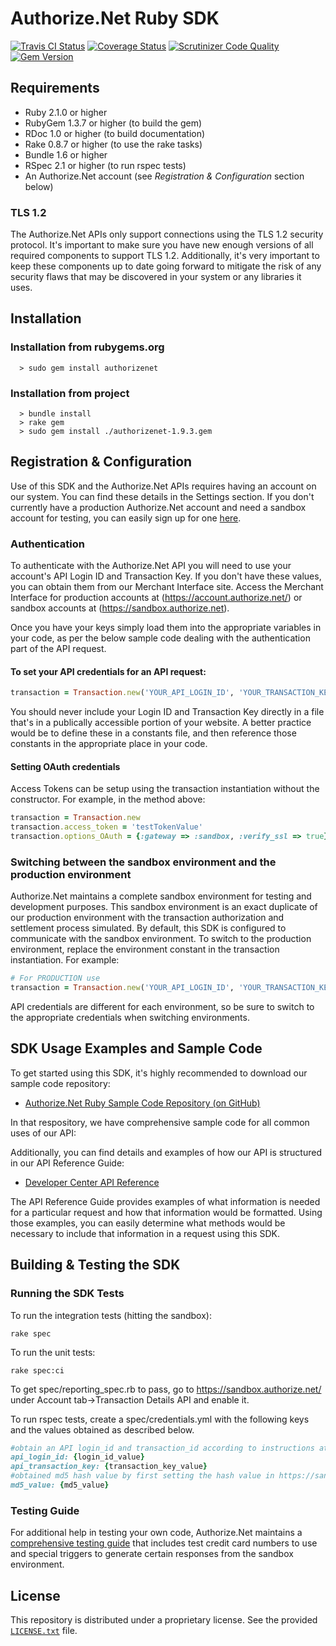 # Authorize.Net Ruby SDK

[![Travis CI Status](https://travis-ci.org/AuthorizeNet/sdk-ruby.svg?branch=master)](https://travis-ci.org/AuthorizeNet/sdk-ruby)
[![Coverage Status](https://coveralls.io/repos/AuthorizeNet/sdk-ruby/badge.svg?branch=master&service=github)](https://coveralls.io/github/AuthorizeNet/sdk-ruby?branch=master)
[![Scrutinizer Code Quality](https://scrutinizer-ci.com/g/AuthorizeNet/sdk-ruby/badges/quality-score.png?b=master)](https://scrutinizer-ci.com/g/AuthorizeNet/sdk-ruby/?branch=master)
[![Gem Version](https://img.shields.io/gem/v/authorizenet.svg)](https://rubygems.org/gems/authorizenet)


## Requirements
* Ruby 2.1.0 or higher
* RubyGem 1.3.7 or higher (to build the gem)
* RDoc 1.0 or higher (to build documentation)
* Rake 0.8.7 or higher (to use the rake tasks)
* Bundle 1.6 or higher
* RSpec 2.1 or higher (to run rspec tests)
* An Authorize.Net account (see _Registration & Configuration_ section below)

### TLS 1.2
The Authorize.Net APIs only support connections using the TLS 1.2 security protocol. It's important to make sure you have new enough versions of all required components to support TLS 1.2. Additionally, it's very important to keep these components up to date going forward to mitigate the risk of any security flaws that may be discovered in your system or any libraries it uses.


## Installation

### Installation from rubygems.org
```
  > sudo gem install authorizenet
```

### Installation from project
```
  > bundle install
  > rake gem
  > sudo gem install ./authorizenet-1.9.3.gem
```


## Registration & Configuration
Use of this SDK and the Authorize.Net APIs requires having an account on our system. You can find these details in the Settings section.
If you don't currently have a production Authorize.Net account and need a sandbox account for testing, you can easily sign up for one [here](https://developer.authorize.net/sandbox/).

### Authentication
To authenticate with the Authorize.Net API you will need to use your account's API Login ID and Transaction Key. If you don't have these values, you can obtain them from our Merchant Interface site. Access the Merchant Interface for production accounts at (https://account.authorize.net/) or sandbox accounts at (https://sandbox.authorize.net).

Once you have your keys simply load them into the appropriate variables in your code, as per the below sample code dealing with the authentication part of the API request.

#### To set your API credentials for an API request:
```ruby
transaction = Transaction.new('YOUR_API_LOGIN_ID', 'YOUR_TRANSACTION_KEY', :gateway => :sandbox)
```

You should never include your Login ID and Transaction Key directly in a file that's in a publically accessible portion of your website. A better practice would be to define these in a constants file, and then reference those constants in the appropriate place in your code.

#### Setting OAuth credentials
Access Tokens can be setup using the transaction instantiation without the constructor. For example, in the method above:
```ruby
transaction = Transaction.new
transaction.access_token = 'testTokenValue'
transaction.options_OAuth = {:gateway => :sandbox, :verify_ssl => true}
```  

### Switching between the sandbox environment and the production environment
Authorize.Net maintains a complete sandbox environment for testing and development purposes. This sandbox environment is an exact duplicate of our production environment with the transaction authorization and settlement process simulated. By default, this SDK is configured to communicate with the sandbox environment. To switch to the production environment, replace the environment constant in the transaction instantiation.  For example:
```ruby
# For PRODUCTION use
transaction = Transaction.new('YOUR_API_LOGIN_ID', 'YOUR_TRANSACTION_KEY', :gateway => :production)
```

API credentials are different for each environment, so be sure to switch to the appropriate credentials when switching environments.


## SDK Usage Examples and Sample Code
To get started using this SDK, it's highly recommended to download our sample code repository:
* [Authorize.Net Ruby Sample Code Repository (on GitHub)](https://github.com/AuthorizeNet/sample-code-ruby)

In that respository, we have comprehensive sample code for all common uses of our API:

Additionally, you can find details and examples of how our API is structured in our API Reference Guide:
* [Developer Center API Reference](http://developer.authorize.net/api/reference/index.html)

The API Reference Guide provides examples of what information is needed for a particular request and how that information would be formatted. Using those examples, you can easily determine what methods would be necessary to include that information in a request using this SDK.


## Building & Testing the SDK

### Running the SDK Tests
To run the integration tests (hitting the sandbox):
```
rake spec
```
To run the unit tests:
```
rake spec:ci
```

To get spec/reporting_spec.rb to pass, go to https://sandbox.authorize.net/ under Account tab->Transaction Details API and enable it.

To run rspec tests, create a spec/credentials.yml with the following keys and the values obtained as described below.
```ruby
#obtain an API login_id and transaction_id according to instructions at https://developer.authorize.net/faqs/#gettranskey
api_login_id: {login_id_value}
api_transaction_key: {transaction_key_value}
#obtained md5 hash value by first setting the hash value in https://sandbox.authorize.net/ under the Account tab->MD5 Hash
md5_value: {md5_value}
```

### Testing Guide
For additional help in testing your own code, Authorize.Net maintains a [comprehensive testing guide](http://developer.authorize.net/hello_world/testing_guide/) that includes test credit card numbers to use and special triggers to generate certain responses from the sandbox environment.


## License
This repository is distributed under a proprietary license. See the provided [`LICENSE.txt`](/LICENSE.txt) file.